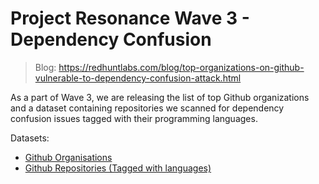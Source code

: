 # Project Resonance Wave 3 - Dependency Confusion

> Blog: https://redhuntlabs.com/blog/top-organizations-on-github-vulnerable-to-dependency-confusion-attack.html

As a part of Wave 3, we are releasing the list of top Github organizations and a dataset containing repositories we scanned for dependency confusion issues tagged with their programming languages.

Datasets:
- [Github Organisations](orgs.txt)
- [Github Repositories (Tagged with languages)](repos.json)

